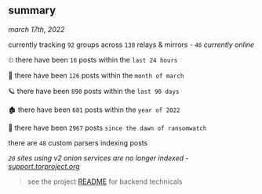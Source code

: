 
## summary
_march 17th, 2022_

currently tracking `92` groups across `130` relays & mirrors - _`46` currently online_

⏲ there have been `16` posts within the `last 24 hours`

🦈 there have been `126` posts within the `month of march`

🪐 there have been `890` posts within the `last 90 days`

🏚 there have been `681` posts within the `year of 2022`

🦕 there have been `2967` posts `since the dawn of ransomwatch`

there are `48` custom parsers indexing posts

_`20` sites using v2 onion services are no longer indexed - [support.torproject.org](https://support.torproject.org/onionservices/v2-deprecation/)_

> see the project [README](https://github.com/thetanz/ransomwatch#ransomwatch--) for backend technicals
